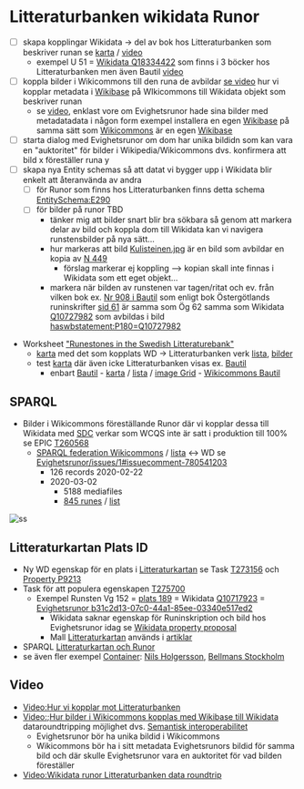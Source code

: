 # Litteraturbanken wikidata Runor
- [ ] skapa kopplingar Wikidata -> del av bok hos Litteraturbanken som beskriver runan se [karta](https://w.wiki/zKW) / [video](https://youtu.be/VvaZvkBmZcU)
  - exempel U 51 = [Wikidata Q18334422](https://www.wikidata.org/wiki/Q18334422?uselang=sv) som finns i 3 böcker hos Litteraturbanken men även Bautil [video](https://youtu.be/oq8XtxIfEwo)   
- [ ] koppla bilder i Wikicommons till den runa de avbildar [se video](https://youtu.be/qQ48Pqhfi1o?t=82) hur vi kopplar metadata i [Wikibase](https://wikiba.se/) på WIkicommons till Wikidata objekt som beskriver runan
   - se [video](https://youtu.be/qQ48Pqhfi1o), enklast vore om Evighetsrunor hade sina bilder med metadatadata i någon form exempel installera en egen [Wikibase](https://wikiba.se/) på samma sätt som [Wikicommons](https://commons.wikimedia.org/wiki/Commons:Structured_data) är en egen [Wikibase](https://wikiba.se/) 
- [ ] starta dialog med Evighetsrunor om dom har unika bildidn som kan vara en "auktoritet" för bilder i Wikipedia/Wikicommons dvs. konfirmera att bild x föreställer runa y  
- [ ] skapa nya Entity schemas så att datat vi bygger upp i Wikidata blir enkelt att återanvända av andra
  - [ ] för Runor som finns hos Litteraturbanken finns detta schema [EntitySchema:E290](https://www.wikidata.org/wiki/EntitySchema:E290)
  - [ ] för bilder på runor TBD 
    - tänker mig att bilder snart blir bra sökbara så genom att markera delar av bild och koppla dom till Wikidata kan vi navigera runstensbilder på nya sätt...
    - hur markeras att bild [Kulisteinen.jpg](https://commons.wikimedia.org/wiki/File:Kulisteinen.jpg) är en bild som avbildar en kopia av [N 449](https://www.wikidata.org/wiki/Q3367792)
      - förslag markerar ej koppling --> kopian skall inte finnas i Wikidata som ett eget objekt... 
    - markera när bilden av runstenen var tagen/ritat och ev. från vilken bok ex. [Nr 908 i Bautil](https://digital.ub.umu.se/resolve?urn=urn:17a_000068:0285) som   enligt bok Östergötlands runinskrifter [sid 61](https://litteraturbanken.se/forfattare/BrateE/titlar/%C3%96sterg%C3%B6tlandsRuninskrifter/sida/61/faksimil) är samma som Ög 62 samma som Wikidata [Q10727982](https://www.wikidata.org/wiki/Q10727982) som avbildas i bild [haswbstatement:P180=Q10727982](https://commons.wikimedia.org/w/index.php?search=haswbstatement%3AP180%3DQ10727982&title=Special%3ASearch&profile=advanced&fulltext=1&advancedSearch-current=%7B%7D&ns0=1&ns6=1&ns12=1&ns14=1&ns100=1&ns106=1)
* Worksheet ["Runestones in the Swedish Litteraturebank"](https://docs.google.com/spreadsheets/d/1TraXcbQwSsysCfsTK5i0zECVFIw2OoIjRZ0nv64GX-M/edit#gid=0)
  * [karta](https://w.wiki/zKW) med det som kopplats WD -> Litteraturbanken verk [lista](https://w.wiki/327T), [bilder](https://w.wiki/327V)
  * test [karta](https://w.wiki/32ts) där även icke Litteraturbanken visas ex. [Bautil](https://digital.ub.umu.se/node/249114?fulltext-query=)
    * enbart [Bautil](https://digital.ub.umu.se/node/249114?fulltext-query=) - [karta](https://w.wiki/32zE) / [lista](https://w.wiki/32zC) / [image Grid](https://w.wiki/32zL) - [Wikicommons Bautil](https://commons.wikimedia.org/wiki/Category:Bautil)
## SPARQL
* Bilder i Wikicommons föreställande Runor där vi kopplar dessa till Wikidata med [SDC](https://www.youtube.com/watch?v=lmWmMIuCJVM) verkar som WCQS inte är satt i produktion till 100% se EPIC [T260568](https://phabricator.wikimedia.org/T260568)
  *  [SPARQL federation Wikicommons](https://wcqs-beta.wmflabs.org/embed.html#%23%20runestones%0A%23defaultView%3AImageGrid%0ASELECT%20DISTINCT%20%3Fsignum%20%3Ffile%20%3Fitem%20%3FitemLabel%20%3FitemDescription%20%3Fimage%20%3Fksam%20%3FEvighetsRunor%0AWITH%20%0A%7B%20SELECT%20%3Fitem%20%3FitemLabel%20%3FitemDescription%20%3Fksam%20%3FEvighetsRunor%20%3Fsignum%20WHERE%0A%20%20%7B%20SERVICE%20%3Chttps%3A%2F%2Fquery.wikidata.org%2Fsparql%3E%20%0A%20%20%20%20%7B%3Fitem%20wdt%3AP1261%20%3Fsignum%3B%0A%20%20%20%20%20%20wdt%3AP1260%20%3Fksam.%0A%20%20%20%20%20%20SERVICE%20wikibase%3Alabel%20%7B%20bd%3AserviceParam%20wikibase%3Alanguage%20%22sv%2Cen%22.%20%3Fitem%20rdfs%3Alabel%20%3FitemLabel%20.%7D%0A%20%20%20%20%20%20FILTER%28CONTAINS%28%3Fksam%2C%22uu%2Fsrdb%2F%22%29%29%0A%20%20%20%20%20BIND%28URI%28CONCAT%28%22http%3A%2F%2Fkulturarvsdata.se%2F%22%2C%3Fksam%29%29%20AS%20%3FEvighetsRunor%29%0A%20%20%20%20%7D%0A%20%20%7D%0A%7D%20AS%20%25Wikidataitems%0A%0AWHERE%20%0A%7B%20%20INCLUDE%20%25Wikidataitems%20.%0A%20%20%3Ffile%20wdt%3AP180%20%3Fitem.%0A%20%20%3Ffile%20schema%3AcontentUrl%20%3Furl.%20%0A%20%20bind%28iri%28concat%28%22http%3A%2F%2Fcommons.wikimedia.org%2Fwiki%2FSpecial%3AFilePath%2F%22%2C%20wikibase%3AdecodeUri%28substr%28str%28%3Furl%29%2C53%29%29%29%29%20AS%20%3Fimage%29%0A%7D) / [lista](https://wcqs-beta.wmflabs.org/embed.html#SELECT%20DISTINCT%20%3Fsignum%20%3Ffile%20%3Fitem%20%3FitemLabel%20%3FitemDescription%20%3Fimage%20%3Fksam%20%3FEvighetsRunor%0AWITH%20%0A%7B%20SELECT%20%3Fitem%20%3FitemLabel%20%3FitemDescription%20%3Fksam%20%3FEvighetsRunor%20%3Fsignum%20WHERE%0A%20%20%7B%20SERVICE%20%3Chttps%3A%2F%2Fquery.wikidata.org%2Fsparql%3E%20%0A%20%20%20%20%7B%3Fitem%20wdt%3AP1261%20%3Fsignum%3B%0A%20%20%20%20%20%20wdt%3AP1260%20%3Fksam.%0A%20%20%20%20%20%20SERVICE%20wikibase%3Alabel%20%7B%20bd%3AserviceParam%20wikibase%3Alanguage%20%22sv%2Cen%22.%20%3Fitem%20rdfs%3Alabel%20%3FitemLabel%20.%7D%0A%20%20%20%20%20%20FILTER%28CONTAINS%28%3Fksam%2C%22uu%2Fsrdb%2F%22%29%29%0A%20%20%20%20%20BIND%28URI%28CONCAT%28%22http%3A%2F%2Fkulturarvsdata.se%2F%22%2C%3Fksam%29%29%20AS%20%3FEvighetsRunor%29%0A%20%20%20%20%7D%0A%20%20%7D%0A%7D%20AS%20%25Wikidataitems%0A%0AWHERE%20%0A%7B%20%20INCLUDE%20%25Wikidataitems%20.%0A%20%20%3Ffile%20wdt%3AP180%20%3Fitem.%0A%20%20%3Ffile%20schema%3AcontentUrl%20%3Furl.%20%0A%20%20bind%28iri%28concat%28%22http%3A%2F%2Fcommons.wikimedia.org%2Fwiki%2FSpecial%3AFilePath%2F%22%2C%20wikibase%3AdecodeUri%28substr%28str%28%3Furl%29%2C53%29%29%29%29%20AS%20%3Fimage%29%0A%7D) <-> WD se [Evighetsrunor/issues/1#issuecomment-780541203](https://github.com/uppsala-university/Evighetsrunor/issues/1#issuecomment-780541203)
     * 126 records 2020-02-22 
     * 2020-03-02
       * 5188 mediafiles
       * [845 runes](https://wcqs-beta.wmflabs.org/embed.html#%23defaultView%3ABubbleChart%0ASELECT%20DISTINCT%20%3FitemLabel%20%3Fitem%28count%28%3Ffile%29%20AS%20%3FmediaFiles%29%0AWITH%20%0A%7B%20SELECT%20%3Fitem%20%3FitemLabel%20%3FitemDescription%20%3Fksam%20%3FEvighetsRunor%20%3Fsignum%20WHERE%0A%20%20%7B%20SERVICE%20%3Chttps%3A%2F%2Fquery.wikidata.org%2Fsparql%3E%20%0A%20%20%20%20%7B%3Fitem%20wdt%3AP1261%20%3Fsignum%3B%0A%20%20%20%20%20%20wdt%3AP1260%20%3Fksam.%0A%20%20%20%20%20%20SERVICE%20wikibase%3Alabel%20%7B%20bd%3AserviceParam%20wikibase%3Alanguage%20%22sv%2Cen%22.%20%3Fitem%20rdfs%3Alabel%20%3FitemLabel%20.%7D%0A%20%20%20%20%20%20FILTER%28CONTAINS%28%3Fksam%2C%22uu%2Fsrdb%2F%22%29%29%0A%20%20%20%20%20BIND%28URI%28CONCAT%28%22http%3A%2F%2Fkulturarvsdata.se%2F%22%2C%3Fksam%29%29%20AS%20%3FEvighetsRunor%29%0A%20%20%20%20%7D%0A%20%20%7D%0A%7D%20AS%20%25Wikidataitems%0A%0AWHERE%20%0A%7B%20%20INCLUDE%20%25Wikidataitems%20.%0A%20%20%3Ffile%20wdt%3AP180%20%3Fitem.%0A%20%20%3Ffile%20schema%3AcontentUrl%20%3Furl.%20%0A%20%20bind%28iri%28concat%28%22http%3A%2F%2Fcommons.wikimedia.org%2Fwiki%2FSpecial%3AFilePath%2F%22%2C%20wikibase%3AdecodeUri%28substr%28str%28%3Furl%29%2C53%29%29%29%29%20AS%20%3Fimage%29%0A%7D%20group%20by%20%3Fitem%20%3FitemLabel%20%20order%20by%20desc%28%3FmediaFiles%29) / [list](https://wcqs-beta.wmflabs.org/embed.html?#SELECT%20%20%3FitemLabel%20%3Fitem%28count%28%3Ffile%29%20AS%20%3FmediaFiles%29%0AWITH%20%0A%7B%20SELECT%20%3Fitem%20%3FitemLabel%20%3FitemDescription%20%3Fksam%20%3FEvighetsRunor%20%3Fsignum%20WHERE%0A%20%20%7B%20SERVICE%20%3Chttps%3A%2F%2Fquery.wikidata.org%2Fsparql%3E%20%0A%20%20%20%20%7B%3Fitem%20wdt%3AP1261%20%3Fsignum%3B%0A%20%20%20%20%20%20wdt%3AP1260%20%3Fksam.%0A%20%20%20%20%20%20SERVICE%20wikibase%3Alabel%20%7B%20bd%3AserviceParam%20wikibase%3Alanguage%20%22sv%2Cen%22.%20%3Fitem%20rdfs%3Alabel%20%3FitemLabel%20.%7D%0A%20%20%20%20%20%20FILTER%28CONTAINS%28%3Fksam%2C%22uu%2Fsrdb%2F%22%29%29%0A%20%20%20%20%20BIND%28URI%28CONCAT%28%22http%3A%2F%2Fkulturarvsdata.se%2F%22%2C%3Fksam%29%29%20AS%20%3FEvighetsRunor%29%0A%20%20%20%20%7D%0A%20%20%7D%0A%7D%20AS%20%25Wikidataitems%0A%0AWHERE%20%0A%7B%20%20INCLUDE%20%25Wikidataitems%20.%0A%20%20%3Ffile%20wdt%3AP180%20%3Fitem.%0A%20%20%3Ffile%20schema%3AcontentUrl%20%3Furl.%20%0A%20%20bind%28iri%28concat%28%22http%3A%2F%2Fcommons.wikimedia.org%2Fwiki%2FSpecial%3AFilePath%2F%22%2C%20wikibase%3AdecodeUri%28substr%28str%28%3Furl%29%2C53%29%29%29%29%20AS%20%3Fimage%29%0A%7D%20group%20by%20%3Fitem%20%3FitemLabel%20order%20by%20desc%28%3FmediaFiles%29)

![ss](https://github.com/salgo60/Litteraturbanken_wd_runes/blob/main/images/Runes.png?raw=true)
## Litteraturkartan Plats ID ##
* Ny WD egenskap för en plats i [Litteraturkartan](https://litteraturbanken.se/litteraturkartan/) se Task [T273156](https://phabricator.wikimedia.org/T273156) och [Property P9213](https://www.wikidata.org/wiki/Property:P9213)
* Task för att populera egenskapen [T275700](https://phabricator.wikimedia.org/T275700)
  * Exempel Runsten Vg 152 = [plats 189](https://litteraturbanken.se/litteraturkartan/?id=189) = Wikidata [Q10717923](https://www.wikidata.org/wiki/Q10717923) =  [Evighetsrunor b31c2d13-07c0-44a1-85ee-03340e517ed2](https://app.raa.se/open/runor/inscription?id=b31c2d13-07c0-44a1-85ee-03340e517ed2) 
    * Wikidata saknar egenskap för Runinskription och bild hos Evighetsrunor idag se [Wikidata property proposal](https://www.wikidata.org/wiki/Wikidata:Property_proposal/Evighetsrunor) 
    * Mall [Litteraturkartan](https://sv.wikipedia.org/wiki/Mall:Litteraturkartan) används i [artiklar](https://sv.wikipedia.org/wiki/Special:L%C3%A4nkar_hit/Mall:Litteraturkartan)
* SPARQL [Litteraturkartan och Runor](https://w.wiki/32Tk)
* se även fler exempel [Container](https://github.com/spraakbanken/littb-frontend/issues/25): [Nils Holgersson](https://w.wiki/jEo), [Bellmans Stockholm](https://w.wiki/mMH) 
## Video
* [Video:Hur vi kopplar mot Litteraturbanken](https://www.youtube.com/watch?v=0Ac3oLSH7QU)
* [Video:;Hur bilder i Wikicommons kopplas med Wikibase till Wikidata](https://www.youtube.com/watch?v=QhZtGIJMEVQ&feature=youtu.be) dataroundtripping möjlighet dvs. [Semantisk interoperabilitet](https://en.wikipedia.org/wiki/Semantic_interoperability)
  * Evighetsrunor bör ha unika bildid i Wikicommons
  * Wikicommons bör ha i sitt metadata Evighetsrunors bildid för samma bild och där skulle Evighetsrunor vara en auktoritet för vad bilden föreställer 
* [Video:Wikidata runor Litteraturbanken data roundtrip](https://www.youtube.com/watch?v=qQ48Pqhfi1o&feature=youtu.be)
